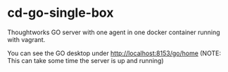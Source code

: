 cd-go-single-box
================

Thoughtworks GO server with one agent in one docker container running with vagrant.

You can see the GO desktop under [http://localhost:8153/go/home](http://localhost:8153/go/home) (NOTE: This can take some time the server is up and running)